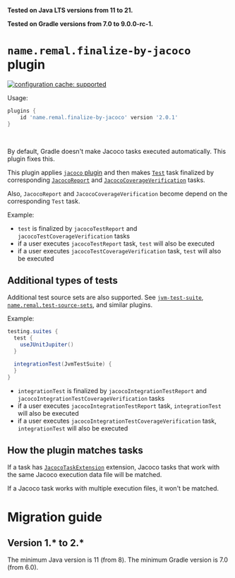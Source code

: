 **Tested on Java LTS versions from <!--property:java-runtime.min-version-->11<!--/property--> to <!--property:java-runtime.max-version-->21<!--/property-->.**

**Tested on Gradle versions from <!--property:gradle-api.min-version-->7.0<!--/property--> to <!--property:gradle-api.max-version-->9.0.0-rc-1<!--/property-->.**

# `name.remal.finalize-by-jacoco` plugin

[![configuration cache: supported](https://img.shields.io/static/v1?label=configuration%20cache&message=supported&color=success)](https://docs.gradle.org/current/userguide/configuration_cache.html)

Usage:

<!--plugin-usage:name.remal.finalize-by-jacoco-->
```groovy
plugins {
    id 'name.remal.finalize-by-jacoco' version '2.0.1'
}
```
<!--/plugin-usage-->

&nbsp;

By default, Gradle doesn't make Jacoco tasks executed automatically. This plugin fixes this.

This plugin applies [`jacoco` plugin](https://docs.gradle.org/current/userguide/jacoco_plugin.html) and then
makes [`Test`](https://docs.gradle.org/current/javadoc/org/gradle/api/tasks/testing/Test.html) task finalized
by corresponding [`JacocoReport`](https://docs.gradle.org/current/javadoc/org/gradle/testing/jacoco/tasks/JacocoReport.html)
and [`JacocoCoverageVerification`](https://docs.gradle.org/current/javadoc/org/gradle/testing/jacoco/tasks/JacocoCoverageVerification.html) tasks.

Also, `JacocoReport` and `JacocoCoverageVerification` become depend on the corresponding `Test` task.

Example:

* `test` is finalized by `jacocoTestReport` and `jacocoTestCoverageVerification` tasks
* if a user executes `jacocoTestReport` task, `test` will also be executed
* if a user executes `jacocoTestCoverageVerification` task, `test` will also be executed

## Additional types of tests

Additional test source sets are also supported.
See
[`jvm-test-suite`](https://docs.gradle.org/current/userguide/jvm_test_suite_plugin.html),
[`name.remal.test-source-sets`](https://plugins.gradle.org/plugin/name.remal.test-source-sets),
and similar plugins.

Example:

```groovy
testing.suites {
  test {
    useJUnitJupiter()
  }

  integrationTest(JvmTestSuite) {
  }
}
```

* `integrationTest` is finalized by `jacocoIntegrationTestReport` and `jacocoIntegrationTestCoverageVerification` tasks
* if a user executes `jacocoIntegrationTestReport` task, `integrationTest` will also be executed
* if a user executes `jacocoIntegrationTestCoverageVerification` task, `integrationTest` will also be executed

## How the plugin matches tasks

If a task has [`JacocoTaskExtension`](https://docs.gradle.org/current/javadoc/org/gradle/testing/jacoco/plugins/JacocoTaskExtension.html) extension,
Jacoco tasks that work with the same Jacoco execution data file will be matched.

If a Jacoco task works with multiple execution files, it won't be matched.

# Migration guide

## Version 1.* to 2.*

The minimum Java version is 11 (from 8).
The minimum Gradle version is 7.0 (from 6.0).
